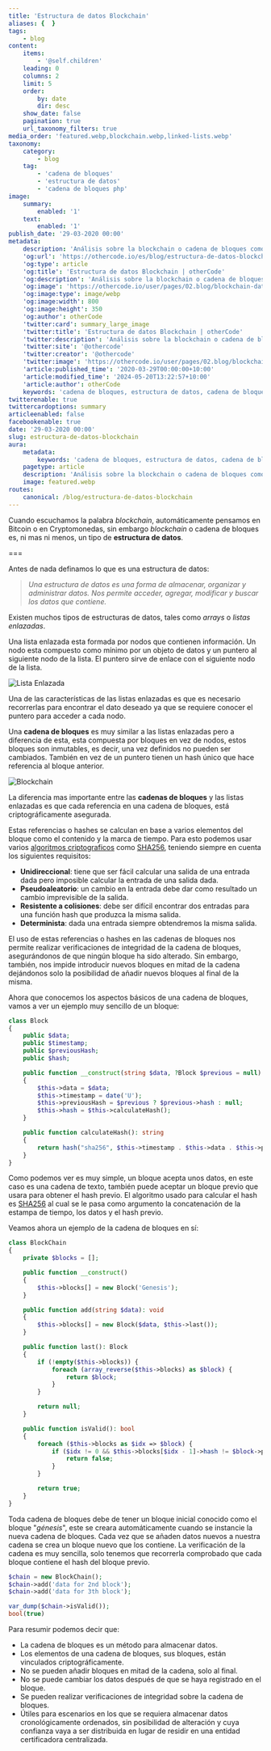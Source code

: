 ```yaml
---
title: 'Estructura de datos Blockchain'
aliases: {  }
tags:
    - blog
content:
    items:
        - '@self.children'
    leading: 0
    columns: 2
    limit: 5
    order:
        by: date
        dir: desc
    show_date: false
    pagination: true
    url_taxonomy_filters: true
media_order: 'featured.webp,blockchain.webp,linked-lists.webp'
taxonomy:
    category:
        - blog
    tag:
        - 'cadena de bloques'
        - 'estructura de datos'
        - 'cadena de bloques php'
image:
    summary:
        enabled: '1'
    text:
        enabled: '1'
publish_date: '29-03-2020 00:00'
metadata:
    description: 'Análisis sobre la blockchain o cadena de bloques como estructura de datos, características y aplicaciones.'
    'og:url': 'https://othercode.io/es/blog/estructura-de-datos-blockchain'
    'og:type': article
    'og:title': 'Estructura de datos Blockchain | otherCode'
    'og:description': 'Análisis sobre la blockchain o cadena de bloques como estructura de datos, características y aplicaciones.'
    'og:image': 'https://othercode.io/user/pages/02.blog/blockchain-data-structures/featured.webp'
    'og:image:type': image/webp
    'og:image:width': 800
    'og:image:height': 350
    'og:author': otherCode
    'twitter:card': summary_large_image
    'twitter:title': 'Estructura de datos Blockchain | otherCode'
    'twitter:description': 'Análisis sobre la blockchain o cadena de bloques como estructura de datos, características y aplicaciones.'
    'twitter:site': '@othercode'
    'twitter:creator': '@othercode'
    'twitter:image': 'https://othercode.io/user/pages/02.blog/blockchain-data-structures/featured.webp'
    'article:published_time': '2020-03-29T00:00:00+10:00'
    'article:modified_time': '2024-05-20T13:22:57+10:00'
    'article:author': otherCode
    keywords: 'cadena de bloques, estructura de datos, cadena de bloques php'
twitterenable: true
twittercardoptions: summary
articleenabled: false
facebookenable: true
date: '29-03-2020 00:00'
slug: estructura-de-datos-blockchain
aura:
    metadata:
        keywords: 'cadena de bloques, estructura de datos, cadena de bloques php'
    pagetype: article
    description: 'Análisis sobre la blockchain o cadena de bloques como estructura de datos, características y aplicaciones.'
    image: featured.webp
routes:
    canonical: /blog/estructura-de-datos-blockchain
---
```


Cuando escuchamos la palabra _blockchain_, automáticamente pensamos en Bitcoin o en Cryptomonedas, sin embargo _blockchain_ o cadena de bloques es, ni mas ni menos, un tipo de **estructura de datos**.

===

Antes de nada definamos lo que es una estructura de datos:

> _Una estructura de datos es una forma de almacenar, organizar y administrar datos. Nos permite acceder, agregar, modificar y buscar los datos que contiene._

Existen muchos tipos de estructuras de datos, tales como _arrays_ o _listas enlazadas_.

Una lista enlazada esta formada por nodos que contienen información. Un nodo esta compuesto como mínimo por un objeto de datos y un puntero al siguiente nodo de la lista. El puntero sirve de enlace con el siguiente nodo de la lista.

![Lista Enlazada](linked-lists.webp)

Una de las características de las listas enlazadas es que es necesario recorrerlas para encontrar el dato deseado ya que se requiere conocer el puntero para acceder a cada nodo.

Una **cadena de bloques** es muy similar a las listas enlazadas pero a diferencia de esta, esta compuesta por bloques en vez de nodos, estos bloques son inmutables, es decir, una vez definidos no pueden ser cambiados. También en vez de un puntero tienen un hash único que hace referencia al bloque anterior.

![Blockchain](blockchain.webp)
    
La diferencia mas importante entre las **cadenas de bloques** y las listas enlazadas es que cada referencia en una cadena de bloques, está criptográficamente asegurada.

Estas referencias o hashes se calculan en base a varios elementos del bloque como el contenido y la marca de tiempo. Para esto podemos usar varios <a href="https://en.wikipedia.org/wiki/List_of_hash_functions#Unkeyed_cryptographic_hash_functions" target="_blank" rel="nofollow">algoritmos criptograficos</a> como <a href="https://en.wikipedia.org/wiki/SHA-2" target="_blank" rel="nofollow">SHA256</a>, teniendo siempre en cuenta los siguientes requisitos:

- **Unidireccional**: tiene que ser fácil calcular una salida de una entrada dada pero imposible calcular la entrada de una salida dada.
- **Pseudoaleatorio**: un cambio en la entrada debe dar como resultado un cambio imprevisible de la salida.
- **Resistente a colisiones**: debe ser difícil encontrar dos entradas para una función hash que produzca la misma salida.
- **Determinista**: dada una entrada siempre obtendremos la misma salida.

El uso de estas referencias o hashes en las cadenas de bloques nos permite realizar verificaciones de integridad de la cadena de bloques, asegurándonos de que ningún bloque ha sido alterado. Sin embargo, también, nos impide introducir nuevos bloques en mitad de la cadena dejándonos solo la posibilidad de añadir nuevos bloques al final de la misma.

Ahora que conocemos los aspectos básicos de una cadena de bloques, vamos a ver un ejemplo muy sencillo de un bloque:

```php
class Block
{
    public $data;
    public $timestamp;
    public $previousHash;
    public $hash;

    public function __construct(string $data, ?Block $previous = null)
    {
        $this->data = $data;
        $this->timestamp = date('U');
        $this->previousHash = $previous ? $previous->hash : null;
        $this->hash = $this->calculateHash();
    }

    public function calculateHash(): string
    {
        return hash("sha256", $this->timestamp . $this->data . $this->previousHash);
    }
}
```

Como podemos ver es muy simple, un bloque acepta unos datos, en este caso es una cadena de texto, también puede aceptar un bloque previo que usara para obtener el hash previo. El algoritmo usado para calcular el hash es <a href="https://en.wikipedia.org/wiki/SHA-2" target="_blank" rel="nofollow">SHA256</a> al cual se le pasa como argumento la concatenación de la estampa de tiempo, los datos y el hash previo.

Veamos ahora un ejemplo de la cadena de bloques en sí:

```php
class BlockChain
{
    private $blocks = [];

    public function __construct()
    {
        $this->blocks[] = new Block('Genesis');
    }

    public function add(string $data): void
    {
        $this->blocks[] = new Block($data, $this->last());
    }

    public function last(): Block
    {
        if (!empty($this->blocks)) {
            foreach (array_reverse($this->blocks) as $block) {
                return $block;
            }
        }

        return null;
    }

    public function isValid(): bool
    {
        foreach ($this->blocks as $idx => $block) {
            if ($idx != 0 && $this->blocks[$idx - 1]->hash != $block->previousHash) {
                return false;
            }
        }

        return true;
    }
}
```

Toda cadena de bloques debe de tener un bloque inicial conocido como el bloque "_génesis_", este se creara automáticamente cuando se instancie la nueva cadena de bloques. Cada vez que se añaden datos nuevos a nuestra cadena se crea un bloque nuevo que los contiene. La verificación de la cadena es muy sencilla, solo tenemos que recorrerla comprobado que cada bloque contiene el hash del bloque previo.

```php
$chain = new BlockChain();
$chain->add('data for 2nd block');
$chain->add('data for 3th block');

var_dump($chain->isValid());
bool(true)
```

Para resumir podemos decir que:

- La cadena de bloques es un método para almacenar datos.
- Los elementos de una cadena de bloques, sus bloques, están vinculados criptográficamente.
- No se pueden añadir bloques en mitad de la cadena, solo al final.
- No se puede cambiar los datos después de que se haya registrado en el bloque.
- Se pueden realizar verificaciones de integridad sobre la cadena de bloques.
- Útiles para escenarios en los que se requiera almacenar datos cronológicamente ordenados, sin posibilidad de alteración y cuya confianza vaya a ser distribuida en lugar de residir en una entidad certificadora centralizada.
